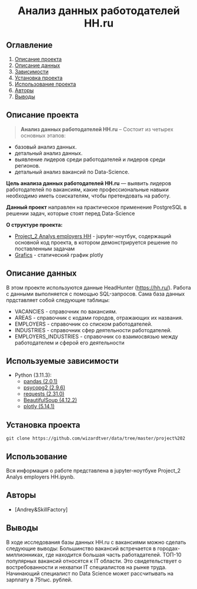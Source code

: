 
# <center> Анализ данных работодателей HH.ru </center>
## Оглавление
1. [Описание проекта](#Описание-проекта)
2. [Описание данных](#Описание-данных)
3. [Зависимости](#Зависимости)
4. [Установка проекта](#Установка-проекта)
5. [Использование проекта](#Использование-проекта)
6. [Авторы](#Авторы)
7. [Выводы](Использование-проекта)

## Описание проекта

> **Анализ данных работодателей HH.ru** – 
  Состоит из четырех основных этапов:
* базовый анализ данных.
* детальный анализ данных.
* выявление лидеров среди работодателей и лидеров среди регионов.
* детальный анализ вакансий по Data-Science.

**Цель анализа данных работодателей HH.ru** — выявить лидеров работодателей по вакансиям, какие профессиональные навыки необходимо иметь соискателям, чтобы претендовать на работу.

**Данный проект** направлен на практическое применение PostgreSQL в решении задач, которые стоят перед
Data-Science

**О структуре проекта:**
* [Project_2 Analys employers HH](https://github.com/wizardtver/data/tree/master/project%202) - jupyter-ноутбук, содержащий основной код проекта, в котором демонстрируется решение по поставленным задачам
* [Grafics](https://github.com/wizardtver/data/tree/master/project%202/image) - статический график plotly 


## Описание данных
В этом проекте используются данные HeadHunter (https://hh.ru/). 
Работа с данными выполняется с помощью SQL-запросов. Сама база данных прдставляет собой следующие таблицы:
* VACANCIES - справочник по вакансиям.
* AREAS - справочник с кодами городов, отражающих их названия.
* EMPLOYERS - справочник со списком работодателей.
* INDUSTRIES - справочник сфер деятельности работодателей.
* EMPLOYERS_INDUSTRIES - справочник со взаимосвязью между работодателем и сферой его деятельности


## Используемые зависимости
* Python (3.11.3):
    * [pandas (2.0.1)](https://pandas.pydata.org)
    * [psycopg2 (2.9.6)](https://www.psycopg.org)
    * [requests (2.31.0)](https://requests.readthedocs.io)
    * [BeautifulSoup (4.12.2)](http://www.crummy.com/software/BeautifulSoup/bs4/)
    * [plotly (5.14.1)](https://plotly.org)
  

## Установка проекта

```
git clone https://github.com/wizardtver/data/tree/master/project%202
```

## Использование
Вся информация о работе представлена в jupyter-ноутбуке Project_2 Analys employers HH.ipynb.

## Авторы

* [Andrey&SkillFactory]

## Выводы
В ходе исследования базы данных HH.ru с вакансиями можно сделать следующие выводы:
    Большинство вакансий встречается в городах-миллионниках, где находится большая часть работадателей.
    ТОП-10 популярных вакансий относятся к IT области. Это свидетельствует о востребованности и нехватки IT специалистов на рынке труда.
    Начинающий специалист по Data Science может рассчитывать на зарплату в 75тыс. рублей.
 